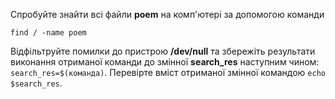 Спробуйте знайти всі файли **poem** на комп'ютері за допомогою команди
```
find / -name poem
```
Відфільтруйте помилки до пристрою **/dev/null** та збережіть результати виконання отриманої команди до змінної **search_res** наступним чином: `search_res=$(команда)`. Перевірте вміст отриманої змінної командою `echo $search_res`. 

